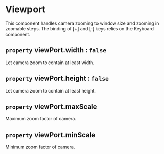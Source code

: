 # Viewport

This component handles camera zooming to window size and zooming in zoomable
steps. The binding of [+] and [-] keys relies on the Keyboard component.

## `property` viewPort.width : `false`

Let camera zoom to contain at least width.

## `property` viewPort.height : `false`

Let camera zoom to contain at least height.

## `property` viewPort.maxScale

Maximum zoom factor of camera.

## `property` viewPort.minScale

Minimum zoom factor of camera.